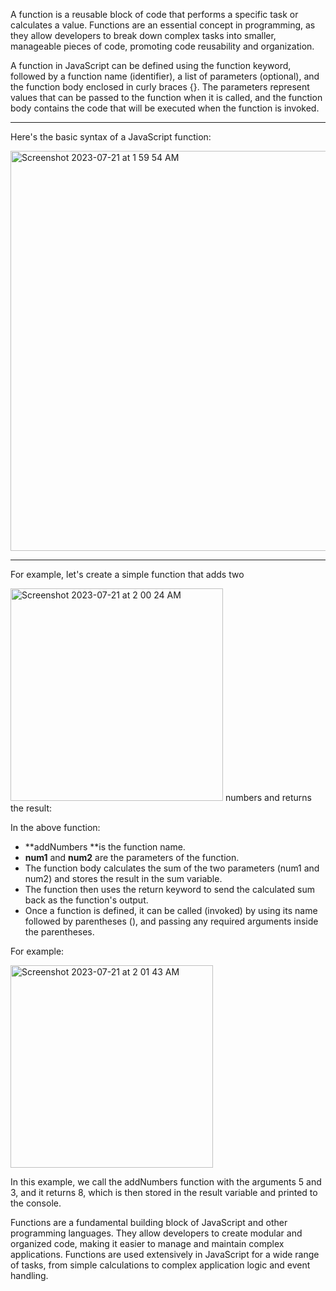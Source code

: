 A function is a reusable block of code that performs a specific task or calculates a value. Functions are an essential concept in programming, as they allow developers to break down complex tasks into smaller, manageable pieces of code, promoting code reusability and organization.

A function in JavaScript can be defined using the function keyword, followed by a function name (identifier), a list of parameters (optional), and the function body enclosed in curly braces {}. The parameters represent values that can be passed to the function when it is called, and the function body contains the code that will be executed when the function is invoked.

***

Here's the basic syntax of a JavaScript function:

<img width="640" alt="Screenshot 2023-07-21 at 1 59 54 AM" src="https://github.com/ERA-Solutions-LLC/JavaScript-Intermediate-Assignments/assets/92329761/edf5874e-2456-4bbb-a12c-93b7514623a7">


***

For example, let's create a simple function that adds two 

<img width="340" alt="Screenshot 2023-07-21 at 2 00 24 AM" src="https://github.com/ERA-Solutions-LLC/JavaScript-Intermediate-Assignments/assets/92329761/93c8dbdb-cf99-43da-9406-826e24312fb6">
numbers and returns the result:

In the above function:

* **addNumbers **is the function name.
* **num1** and **num2** are the parameters of the function.
* The function body calculates the sum of the two parameters (num1 and num2) and stores the result in the sum variable.
* The function then uses the return keyword to send the calculated sum back as the function's output.
* Once a function is defined, it can be called (invoked) by using its name followed by parentheses (), and passing any required arguments inside the parentheses. 

For example:

<img width="324" alt="Screenshot 2023-07-21 at 2 01 43 AM" src="https://github.com/ERA-Solutions-LLC/JavaScript-Intermediate-Assignments/assets/92329761/f3d98e28-a812-4fc6-931c-4bea4adc20b4">


In this example, we call the addNumbers function with the arguments 5 and 3, and it returns 8, which is then stored in the result variable and printed to the console.

Functions are a fundamental building block of JavaScript and other programming languages. They allow developers to create modular and organized code, making it easier to manage and maintain complex applications. Functions are used extensively in JavaScript for a wide range of tasks, from simple calculations to complex application logic and event handling.
